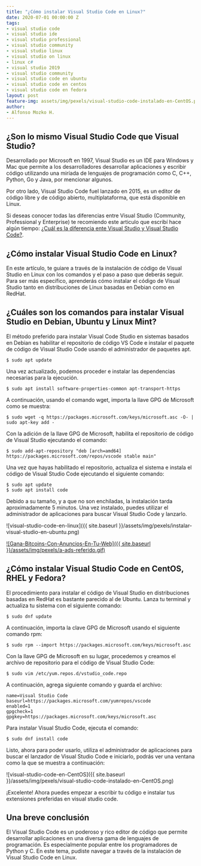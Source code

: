 ```yaml
---
title: "¿Cómo instalar Visual Studio Code en Linux?"
date: 2020-07-01 00:00:00 Z
tags:
- visual studio code
- visual studio ide
- visual studio professional 
- visual studio community 
- visual studio linux
- visual studio on linux
- linux c#
- visual studio 2019
- visual studio community
- visual studio code en ubuntu
- visual studio code en centos
- visual studio code en fedora
layout: post
feature-img: assets/img/pexels/visual-studio-code-instalado-en-CentOS.png
author:
- Alfonso Mozko H.
---
```


## ¿Son lo mismo Visual Studio Code que Visual Studio?
Desarrollado por Microsoft en 1997, Visual Studio es un IDE para Windows y Mac que permite a los desarrolladores desarrollar aplicaciones y escribir código utilizando una miríada de lenguajes de programación como C, C++, Python, Go y Java, por mencionar algunos.

Por otro lado, Visual Studio Code fuel lanzado en 2015, es un editor de código libre y de código abierto, multiplataforma, que está disponible en Linux.

Si deseas conocer todas las diferencias entre Visual Studio (Community, Professional y Enterprise) te recomiendo este articulo que escribí hace algún tiempo: [¿Cuál es la diferencia ente Visual Studio y Visual Studio Code?](https://alfonsomozkoh.github.io/2018/08/31/cual-es-la-diferencia-entre-visual-studio-y-visual-studio-code.html).

## ¿Cómo instalar Visual Studio Code en Linux?
En este artículo, te guiare a través de la instalación de código de Visual Studio en Linux con los comandos y el paso a paso que deberás seguir. Para ser más específico, aprenderás cómo instalar el código de Visual Studio tanto en distribuciones de Linux basadas en Debian como en RedHat.

## ¿Cuáles son los comandos para instalar Visual Studio en Debian, Ubuntu y Linux Mint?
El método preferido para instalar Visual Code Studio en sistemas basados en Debian es habilitar el repositorio de código VS Code e instalar el paquete de código de Visual Studio Code usando el administrador de paquetes apt.

	$ sudo apt update

Una vez actualizado, podemos proceder e instalar las dependencias necesarias para la ejecución.
	
	$ sudo apt install software-properties-common apt-transport-https

A continuación, usando el comando wget, importa la llave GPG de Microsoft como se muestra:
	
	$ sudo wget -q https://packages.microsoft.com/keys/microsoft.asc -O- | sudo apt-key add -

Con la adición de la llave GPG de Microsoft, habilita el repositorio de código de Visual Studio ejecutando el comando:

	$ sudo add-apt-repository "deb [arch=amd64] https://packages.microsoft.com/repos/vscode stable main"

Una vez que hayas habilitado el repositorio, actualiza el sistema e instala el código de Visual Studio Code ejecutando el siguiente 
comando:

	$ sudo apt update
	$ sudo apt install code

Debido a su tamaño, y a que no son enchiladas, la instalación tarda aproximadamente 5 minutos. Una vez instalado, puedes utilizar el administrador de aplicaciones para buscar Visual Studio Code y lanzarlo.


![visual-studio-code-en-linux]({{ site.baseurl }}/assets/img/pexels/instalar-visual-studio-en-ubuntu.png)

[![Gana-Bitcoins-Con-Anuncios-En-Tu-Web]({{ site.baseurl }}/assets/img/pexels/a-ads-referido.gif)](https://a-ads.com?partner=1416871)

## ¿Cómo instalar Visual Studio Code en CentOS, RHEL y Fedora?
El procedimiento para instalar el código de Visual Studio en distribuciones basadas en RedHat es bastante parecido al de Ubuntu.
 Lanza tu terminal y actualiza tu sistema con el siguiente comando:

	$ sudo dnf update

A continuación, importa la clave GPG de Microsoft usando el siguiente comando rpm:

	$ sudo rpm --import https://packages.microsoft.com/keys/microsoft.asc

Con la llave GPG de Microsoft en su lugar, procedemos y creamos el archivo de repositorio para el código de Visual Studio Code:

	$ sudo vim /etc/yum.repos.d/vstudio_code.repo

A continuación, agrega siguiente comando y guarda el archivo:
	
	name=Visual Studio Code
	baseurl=https://packages.microsoft.com/yumrepos/vscode
	enabled=1
	gpgcheck=1
	gpgkey=https://packages.microsoft.com/keys/microsoft.asc

Para instalar Visual Studio Code, ejecuta el comando:
	
	$ sudo dnf install code

Listo, ahora para poder usarlo, utiliza el administrador de aplicaciones para buscar el lanzador de Visual Studio Code e iniciarlo, podrás ver una ventana como la que se muestra a continuación:

![visual-studio-code-en-CentOS]({{ site.baseurl }}/assets/img/pexels/visual-studio-code-instalado-en-CentOS.png)

¡Excelente! Ahora puedes empezar a escribir tu código e instalar tus extensiones preferidas en visual studio code.

## Una breve conclusión
El Visual Studio Code es un poderoso y rico editor de código que permite desarrollar aplicaciones en una diversa gama de lenguajes de programación. Es especialmente popular entre los programadores de Python y C. En este tema, pudiste navegar a través de la instalación de Visual Studio Code en Linux.
